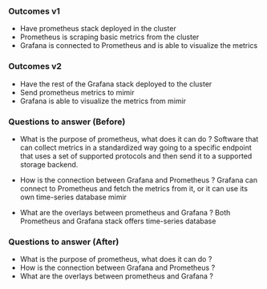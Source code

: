 ### Outcomes v1
- Have prometheus stack deployed in the cluster
- Prometheus is scraping basic metrics from the cluster
- Grafana is connected to Prometheus and is able to visualize the metrics

### Outcomes v2
- Have the rest of the Grafana stack deployed to the cluster
- Send prometheus metrics to mimir
- Grafana is able to visualize the metrics from mimir 


### Questions to answer (Before)
- What is the purpose of prometheus, what does it can do ?
Software that can collect metrics in a standardized way going to a specific endpoint that uses a set of supported protocols and then send it to a supported storage backend.

- How is the connection between Grafana and Prometheus ?
Grafana can connect to Prometheus and fetch the metrics from it, or it can use its own time-series database mimir  

- What are the overlays between prometheus and Grafana ?
Both Prometheus and Grafana stack offers time-series database

### Questions to answer (After)
- What is the purpose of prometheus, what does it can do ?
- How is the connection between Grafana and Prometheus ?
- What are the overlays between prometheus and Grafana ?
